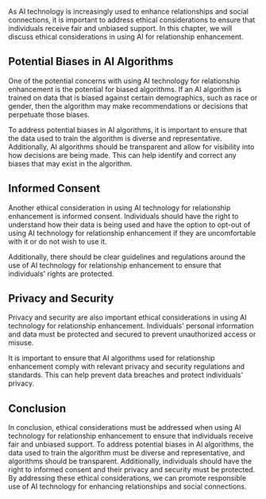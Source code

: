 

As AI technology is increasingly used to enhance relationships and social connections, it is important to address ethical considerations to ensure that individuals receive fair and unbiased support. In this chapter, we will discuss ethical considerations in using AI for relationship enhancement.

Potential Biases in AI Algorithms
---------------------------------

One of the potential concerns with using AI technology for relationship enhancement is the potential for biased algorithms. If an AI algorithm is trained on data that is biased against certain demographics, such as race or gender, then the algorithm may make recommendations or decisions that perpetuate those biases.

To address potential biases in AI algorithms, it is important to ensure that the data used to train the algorithm is diverse and representative. Additionally, AI algorithms should be transparent and allow for visibility into how decisions are being made. This can help identify and correct any biases that may exist in the algorithm.

Informed Consent
----------------

Another ethical consideration in using AI technology for relationship enhancement is informed consent. Individuals should have the right to understand how their data is being used and have the option to opt-out of using AI technology for relationship enhancement if they are uncomfortable with it or do not wish to use it.

Additionally, there should be clear guidelines and regulations around the use of AI technology for relationship enhancement to ensure that individuals' rights are protected.

Privacy and Security
--------------------

Privacy and security are also important ethical considerations in using AI technology for relationship enhancement. Individuals' personal information and data must be protected and secured to prevent unauthorized access or misuse.

It is important to ensure that AI algorithms used for relationship enhancement comply with relevant privacy and security regulations and standards. This can help prevent data breaches and protect individuals' privacy.

Conclusion
----------

In conclusion, ethical considerations must be addressed when using AI technology for relationship enhancement to ensure that individuals receive fair and unbiased support. To address potential biases in AI algorithms, the data used to train the algorithm must be diverse and representative, and algorithms should be transparent. Additionally, individuals should have the right to informed consent and their privacy and security must be protected. By addressing these ethical considerations, we can promote responsible use of AI technology for enhancing relationships and social connections.
